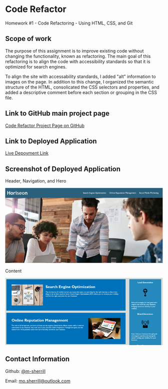 # Code Refactor

Homework #1 - Code Refactoring - Using HTML, CSS, and Git

## Scope of work

The purpose of this assignment is to improve existing code without changing the functionality, known as refactoring. The main goal of this refactoring is to align the code with accessibility standards so that it is optimized for search engines. 

To align the site with accessability standards, I added "alt" information to images on the page. In addition to this change, I organized the semantic structure of the HTML, consolicated the CSS selectors and properties, and added a descriptive comment before each section or grouping in the CSS file.

## Link to GitHub main project page

[Code Refactor Project Page on GitHub](https://github.com/m-sherrill/code-refactor)

## Link to Deployed Application

[Live Depoyment Link](https://m-sherrill.github.io/code-refactor/)

## Screenshot of Deployed Application 

Header, Navigation, and Hero

![This is an image](./assets/images/screenshot-navigation-hero.jpg)

Content

![This is an image](./assets/images/screenshot-content.jpg)

## Contact Information

Github: [@m-sherrill](https://github.com/m-sherrill)

Email: mo.sherrill@outlook.com